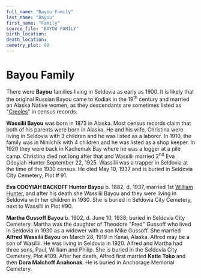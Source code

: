 ```yaml
---
full_name: "Bayou Family"
last_name: "Bayou"
first_name: "Family"
source_file: "BAYOU FAMILY"
birth_location:
death_location:
cemetry_plot: 90
---
```

# Bayou Family

There were **Bayou** families living in Seldovia as early as 1900. It is
likely that the original Russian Bayou came to Kodiak in the
19<sup>th</sup> century and married an Alaska Native women, as they
descendants are sometimes listed as
"[Creoles](RUSSIAN%20CREOLES%20in%20SELDOVIA.md)" in census records.

**Wassilii Bayou** was born in 1873 in Alaska. Most census records claim
that both of his parents were born in Alaska. He and his wife, Christina
were living in Seldovia with 3 children and he was listed as a laborer.
In 1910, the family was in Ninilchik with 4 children and he was listed
as a shop keeper. In 1920 they were back in Kachemak Bay where he was a
logger at a pile camp. Christina died not long after that and Wassilii
married 2<sup>nd</sup> Eva Odoyiah Hunter September 22, 1925. Wassilii
was a trapper in Seldovia at the time of the 1930 census. He died May
10, 1937 and is buried in Seldovia City Cemetery, Plot \# 91.

**Eva ODOYIAH BACKOFF Hunter Bayou** b. 1882, d. 1937, married 1st
[William Hunter](HUNTER%20FAMILY.md), and after his death she Wassilii
Bayou and they were living in Seldovia with her children in 1930. She is
buried in Seldovia City Cemetery, next to Wassilii in Plot \#90.

**Martha Gussoff Bayou** b. 1902, d. June 10, 1938; buried in Seldovia
City Cemetery. Martha was the daughter of Theodore "Fred" Gussoff who
lived in Seldovia in 1930 as a widower with a son Mike Gussoff. She
married **Alfred Wassilii Bayou** on March 28, 1919 in Kenai, Alaska.
Alfred may be a son of Wasillii. He was living in Seldovia in 1920.
Alfred and Martha had three sons, Paul, William and Philip. She is
buried in the Seldovia City Cemetery, Plot \#109. After her death,
Alfred first married **Katie Toko** and then **Dora Malchoff Anahonak**.
He is buried in Anchorage Memorial Cemetery.
